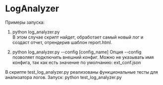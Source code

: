 # LogAnalyzer 

Примеры запуска:

1) python log_analyzer.py  
	В этом случае скрипт найдет, обработает самый новый лог и создаст отчет, отрендерив шаблон report.html.

2) python log_analyzer.py --config [config_name] 
	Опция --config позволяет подключить внешний конфиг. 
	Можно не указывать имя конфига, так как есть значение по умолчанию: ext_conf.json

В скрипте test_log_analyzer.py реализованы функциональные тесты для анализатора логов.
Запуск: python test_log_analyzer.py 
